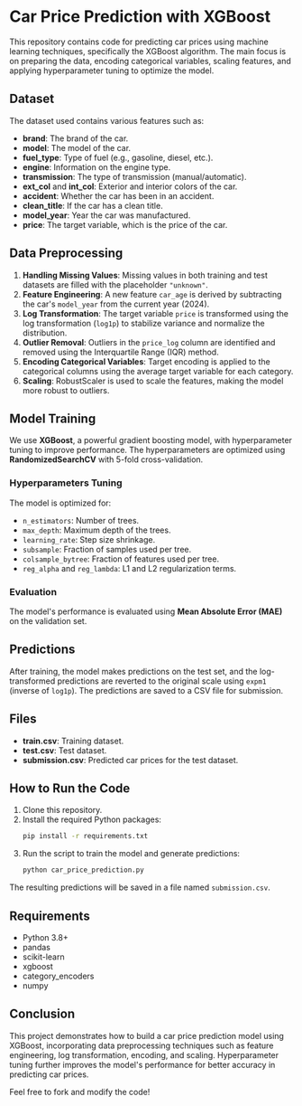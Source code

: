 # Car Price Prediction with XGBoost

This repository contains code for predicting car prices using machine learning techniques, specifically the XGBoost algorithm. The main focus is on preparing the data, encoding categorical variables, scaling features, and applying hyperparameter tuning to optimize the model.

## Dataset
The dataset used contains various features such as:
- **brand**: The brand of the car.
- **model**: The model of the car.
- **fuel_type**: Type of fuel (e.g., gasoline, diesel, etc.).
- **engine**: Information on the engine type.
- **transmission**: The type of transmission (manual/automatic).
- **ext_col** and **int_col**: Exterior and interior colors of the car.
- **accident**: Whether the car has been in an accident.
- **clean_title**: If the car has a clean title.
- **model_year**: Year the car was manufactured.
- **price**: The target variable, which is the price of the car.

## Data Preprocessing

1. **Handling Missing Values**: Missing values in both training and test datasets are filled with the placeholder `"unknown"`.
2. **Feature Engineering**: A new feature `car_age` is derived by subtracting the car's `model_year` from the current year (2024).
3. **Log Transformation**: The target variable `price` is transformed using the log transformation (`log1p`) to stabilize variance and normalize the distribution.
4. **Outlier Removal**: Outliers in the `price_log` column are identified and removed using the Interquartile Range (IQR) method.
5. **Encoding Categorical Variables**: Target encoding is applied to the categorical columns using the average target variable for each category.
6. **Scaling**: RobustScaler is used to scale the features, making the model more robust to outliers.

## Model Training

We use **XGBoost**, a powerful gradient boosting model, with hyperparameter tuning to improve performance. The hyperparameters are optimized using **RandomizedSearchCV** with 5-fold cross-validation.

### Hyperparameters Tuning
The model is optimized for:
- `n_estimators`: Number of trees.
- `max_depth`: Maximum depth of the trees.
- `learning_rate`: Step size shrinkage.
- `subsample`: Fraction of samples used per tree.
- `colsample_bytree`: Fraction of features used per tree.
- `reg_alpha` and `reg_lambda`: L1 and L2 regularization terms.

### Evaluation
The model's performance is evaluated using **Mean Absolute Error (MAE)** on the validation set.

## Predictions

After training, the model makes predictions on the test set, and the log-transformed predictions are reverted to the original scale using `expm1` (inverse of `log1p`). The predictions are saved to a CSV file for submission.

## Files

- **train.csv**: Training dataset.
- **test.csv**: Test dataset.
- **submission.csv**: Predicted car prices for the test dataset.

## How to Run the Code

1. Clone this repository.
2. Install the required Python packages:
    ```bash
    pip install -r requirements.txt
    ```
3. Run the script to train the model and generate predictions:
    ```bash
    python car_price_prediction.py
    ```

The resulting predictions will be saved in a file named `submission.csv`.

## Requirements

- Python 3.8+
- pandas
- scikit-learn
- xgboost
- category_encoders
- numpy

## Conclusion

This project demonstrates how to build a car price prediction model using XGBoost, incorporating data preprocessing techniques such as feature engineering, log transformation, encoding, and scaling. Hyperparameter tuning further improves the model's performance for better accuracy in predicting car prices.

Feel free to fork and modify the code!
